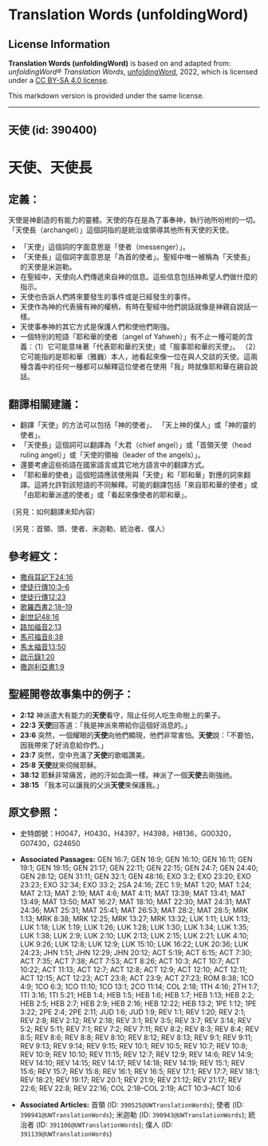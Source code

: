 # Translation Words (unfoldingWord)

## License Information

**Translation Words (unfoldingWord)** is based on and adapted from: _unfoldingWord® Translation Words_, [unfoldingWord](https://unfoldingword.org/utw), 2022, which is licensed under a [CC BY-SA 4.0 license](https://creativecommons.org/licenses/by-sa/4.0/legalcode.en).

This markdown version is provided under the same license.



--------------------------------

## 天使 (id: 390400)

天使、天使長
======

定義：
---

天使是神創造的有能力的靈體。天使的存在是為了事奉神，執行祂所吩咐的一切。 「天使長（archangel）」這個詞指的是統治或領導其他所有天使的天使。

* 「天使」這個詞的字面意思是「使者（messenger）」。
* 「天使長」這個詞字面意思是「為首的使者」。聖經中唯一被稱為「天使長」的天使是米迦勒。
* 在聖經中，天使向人們傳遞來自神的信息。這些信息包括神希望人們做什麼的指示。
* 天使也告訴人們將來要發生的事件或是已經發生的事件。
* 天使作為神的代表擁有神的權柄，有時在聖經中他們說話就像是神親自說話一樣。
* 天使事奉神的其它方式是保護人們和使他們剛強。
* 一個特別的短語「耶和華的使者（angel of Yahweh）」有不止一種可能的含義：（1）它可能意味著「代表耶和華的天使」或「服事耶和華的天使」。 （2）它可能指的是耶和華（雅巍）本人，祂看起來像一位在與人交談的天使。這兩種含義中的任何一種都可以解釋這位使者在使用「我」時就像耶和華在親自說話。

翻譯相關建議：
-------

* 翻譯「天使」的方法可以包括「神的使者」、 「天上神的僕人」或「神的靈的使者」。
* 「天使長」這個詞可以翻譯為「大君（chief angel）」或「首領天使（head ruling angel）」或「天使的領袖（leader of the angels）」。
* 還要考慮這些術語在國家語言或其它地方語言中的翻譯方式。
* 「耶和華的使者」這個短語應該使用與「天使」和「耶和華」對應的詞來翻譯。這將允許對該短語的不同解釋。可能的翻譯包括「來自耶和華的使者」或「由耶和華派遣的使者」或「看起來像使者的耶和華」。

（另見：如何翻譯未知內容）

（另見：首領、頭、使者、米迦勒、統治者、僕人）

參考經文：
-----

* [撒母耳記下24:16](https://ref.ly/2Sam24:16)
* [使徒行傳10:3–6](https://ref.ly/Acts10:3-Acts10:6)
* [使徒行傳12:23](https://ref.ly/Acts12:23)
* [歌羅西書2:18–19](https://ref.ly/Col2:18-Col2:19)
* [創世記48:16](https://ref.ly/Gen48:16)
* [路加福音2:13](https://ref.ly/Luke2:13)
* [馬可福音8:38](https://ref.ly/Mark8:38)
* [馬太福音13:50](https://ref.ly/Matt13:50)
* [啟示錄1:20](https://ref.ly/Rev1:20)
* [撒迦利亞書1:9](https://ref.ly/Zech1:9)

聖經開卷故事集中的例子：
------------

* **2:12** 神派遣大有能力的**天使**看守，阻止任何人吃生命樹上的果子。
* **22:3** **天使**回答道：「我是神派來帶給你這個好消息的。」
* **23:6** 突然，一個耀眼的**天使**向他們顯現，他們非常害怕。**天使**說：「不要怕，因我帶來了好消息給你們。」
* **23:7** 突然，空中充滿了**天使**的歌唱讚美。
* **25:8** **天使**就來伺候耶穌。
* **38:12** 耶穌非常痛苦，祂的汗如血滴一樣。神派了一個**天使**去剛強祂。
* **38:15** 「我本可以讓我的父派**天使**來保護我。」

原文參照：
-----

* 史特朗號：H0047，H0430，H4397，H4398，H8136，G00320，G07430，G24650

* **Associated Passages:** GEN 16:7; GEN 16:9; GEN 16:10; GEN 16:11; GEN 19:1; GEN 19:15; GEN 21:17; GEN 22:11; GEN 22:15; GEN 24:7; GEN 24:40; GEN 28:12; GEN 31:11; GEN 32:1; GEN 48:16; EXO 3:2; EXO 23:20; EXO 23:23; EXO 32:34; EXO 33:2; 2SA 24:16; ZEC 1:9; MAT 1:20; MAT 1:24; MAT 2:13; MAT 2:19; MAT 4:6; MAT 4:11; MAT 13:39; MAT 13:41; MAT 13:49; MAT 13:50; MAT 16:27; MAT 18:10; MAT 22:30; MAT 24:31; MAT 24:36; MAT 25:31; MAT 25:41; MAT 26:53; MAT 28:2; MAT 28:5; MRK 1:13; MRK 8:38; MRK 12:25; MRK 13:27; MRK 13:32; LUK 1:11; LUK 1:13; LUK 1:18; LUK 1:19; LUK 1:26; LUK 1:28; LUK 1:30; LUK 1:34; LUK 1:35; LUK 1:38; LUK 2:9; LUK 2:10; LUK 2:13; LUK 2:15; LUK 2:21; LUK 4:10; LUK 9:26; LUK 12:8; LUK 12:9; LUK 15:10; LUK 16:22; LUK 20:36; LUK 24:23; JHN 1:51; JHN 12:29; JHN 20:12; ACT 5:19; ACT 6:15; ACT 7:30; ACT 7:35; ACT 7:38; ACT 7:53; ACT 8:26; ACT 10:3; ACT 10:7; ACT 10:22; ACT 11:13; ACT 12:7; ACT 12:8; ACT 12:9; ACT 12:10; ACT 12:11; ACT 12:15; ACT 12:23; ACT 23:8; ACT 23:9; ACT 27:23; ROM 8:38; 1CO 4:9; 1CO 6:3; 1CO 11:10; 1CO 13:1; 2CO 11:14; COL 2:18; 1TH 4:16; 2TH 1:7; 1TI 3:16; 1TI 5:21; HEB 1:4; HEB 1:5; HEB 1:6; HEB 1:7; HEB 1:13; HEB 2:2; HEB 2:5; HEB 2:7; HEB 2:9; HEB 2:16; HEB 12:22; HEB 13:2; 1PE 1:12; 1PE 3:22; 2PE 2:4; 2PE 2:11; JUD 1:6; JUD 1:9; REV 1:1; REV 1:20; REV 2:1; REV 2:8; REV 2:12; REV 2:18; REV 3:1; REV 3:5; REV 3:7; REV 3:14; REV 5:2; REV 5:11; REV 7:1; REV 7:2; REV 7:11; REV 8:2; REV 8:3; REV 8:4; REV 8:5; REV 8:6; REV 8:8; REV 8:10; REV 8:12; REV 8:13; REV 9:1; REV 9:11; REV 9:13; REV 9:14; REV 9:15; REV 10:1; REV 10:5; REV 10:7; REV 10:8; REV 10:9; REV 10:10; REV 11:15; REV 12:7; REV 12:9; REV 14:6; REV 14:9; REV 14:10; REV 14:15; REV 14:17; REV 14:18; REV 14:19; REV 15:1; REV 15:6; REV 15:7; REV 15:8; REV 16:1; REV 16:5; REV 17:1; REV 17:7; REV 18:1; REV 18:21; REV 19:17; REV 20:1; REV 21:9; REV 21:12; REV 21:17; REV 22:6; REV 22:8; REV 22:16; COL 2:18–COL 2:19; ACT 10:3–ACT 10:6
* **Associated Articles:** 首領 (ID: `390525@UWTranslationWords`); 使者 (ID: `390941@UWTranslationWords`); 米迦勒 (ID: `390943@UWTranslationWords`); 統治者 (ID: `391106@UWTranslationWords`); 僕人 (ID: `391139@UWTranslationWords`)


